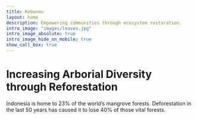 ```yaml
---
title: Kebunmu
layout: home
description: Empowering communities through ecosystem restoration.
intro_image: "images/leaves.jpg"
intro_image_absolute: true
intro_image_hide_on_mobile: true
show_call_box: true
---
```


# Increasing Arborial Diversity through Reforestation

Indonesia is home to 23% of the world’s mangrove forests. Deforestation in the last 50 years has caused it to lose 40% of those vital forests.

